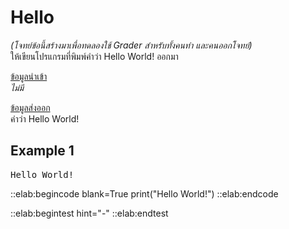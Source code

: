 # Hello

*(โจทย์ข้อนี้สร้างมาเพื่อทดลองใช้ Grader สำหรับทั้งคนทำ และคนออกโจทย์)*  
ให้เขียนโปรแกรมที่พิมพ์คำว่า Hello World! ออกมา

<u>ข้อมูลนำเข้า</u>  
*ไม่มี*

<u>ข้อมูลส่งออก</u>  
คำว่า Hello World!

## Example 1
<pre class="output">
Hello World!
</pre>

::elab:begincode blank=True
print("Hello World!")
::elab:endcode

::elab:begintest hint="-"
::elab:endtest